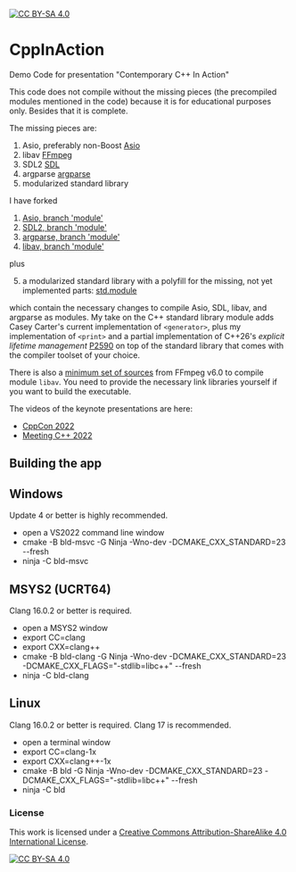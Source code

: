 [![CC BY-SA 4.0][cc-by-sa-shield]][cc-by-sa]

# CppInAction

Demo Code for presentation "Contemporary C++ In Action"

This code does not compile without the missing pieces (the precompiled modules mentioned in the code) because it is for educational purposes only. Besides that it is complete. 

The missing pieces are:
 1) Asio, preferably non-Boost [Asio](https://think-async.com/Asio)
 2) libav [FFmpeg](https://ffmpeg.org/download.html)
 3) SDL2 [SDL](https://www.libsdl.org/download-2.0.php)
 4) argparse [argparse](https://github.com/p-ranav/argparse)
 5) modularized standard library

I have forked
 1) [Asio, branch 'module'](https://github.com/DanielaE/asio/tree/module)
 2) [SDL2, branch 'module'](https://github.com/DanielaE/SDL/tree/module)
 3) [argparse, branch 'module'](https://github.com/DanielaE/argparse/tree/module)
 4) [libav, branch 'module'](https://github.com/DanielaE/libav.module/tree/module)
 
 plus

 5) a modularized standard library with a polyfill for the missing, not yet implemented parts: [std.module](https://github.com/DanielaE/std.module/tree/module)

which contain the necessary changes to compile Asio, SDL, libav, and argparse as modules. My take on the C++ standard library module adds Casey Carter's current implementation of `<generator>`, plus my implementation of `<print>` and a partial implementation of C++26's *explicit lifetime management* [P2590](https://wg21.link/P2590) on top of the standard library that comes with the compiler toolset of your choice.

There is also a [minimum set of sources](https://github.com/DanielaE/libav.module/tree/main) from FFmpeg v6.0 to compile module `libav`. You need to provide the necessary link libraries yourself if you want to build the executable.

The videos of the keynote presentations are here:
 - [CppCon 2022](https://youtu.be/yUIFdL3D0Vk)
 - [Meeting C++ 2022](https://youtu.be/el-xE645Clo)

## Building the app
## Windows
Update 4 or better is highly recommended.
 - open a VS2022 command line window
 - cmake -B bld-msvc -G Ninja -Wno-dev -DCMAKE_CXX_STANDARD=23 --fresh
 - ninja -C bld-msvc

## MSYS2 (UCRT64)
Clang 16.0.2 or better is required. 
 - open a MSYS2 window
 - export CC=clang
 - export CXX=clang++
 - cmake -B bld-clang -G Ninja -Wno-dev -DCMAKE_CXX_STANDARD=23 -DCMAKE_CXX_FLAGS="-stdlib=libc++" --fresh
 - ninja -C bld-clang

## Linux
Clang 16.0.2 or better is required. Clang 17 is recommended.
 - open a terminal window
 - export CC=clang-1x
 - export CXX=clang++-1x
 - cmake -B bld -G Ninja -Wno-dev -DCMAKE_CXX_STANDARD=23 -DCMAKE_CXX_FLAGS="-stdlib=libc++" --fresh
 - ninja -C bld


### License
This work is licensed under a
[Creative Commons Attribution-ShareAlike 4.0 International License][cc-by-sa].

[![CC BY-SA 4.0][cc-by-sa-image]][cc-by-sa]

[cc-by-sa]: http://creativecommons.org/licenses/by-sa/4.0/
[cc-by-sa-image]: https://licensebuttons.net/l/by-sa/4.0/88x31.png
[cc-by-sa-shield]: https://img.shields.io/badge/License-CC%20BY--SA%204.0-lightgrey.svg
